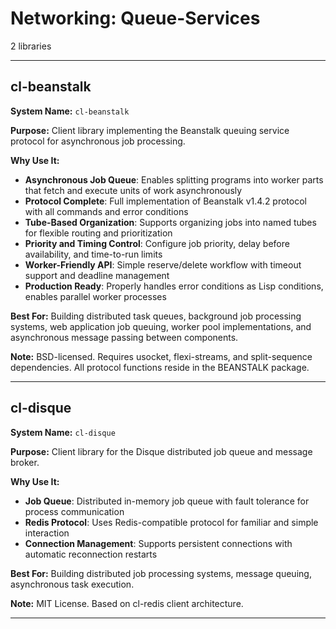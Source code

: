 # Networking: Queue-Services

2 libraries

---

## cl-beanstalk

**System Name:** `cl-beanstalk`

**Purpose:** Client library implementing the Beanstalk queuing service protocol for asynchronous job processing.

**Why Use It:**
- **Asynchronous Job Queue**: Enables splitting programs into worker parts that fetch and execute units of work asynchronously
- **Protocol Complete**: Full implementation of Beanstalk v1.4.2 protocol with all commands and error conditions
- **Tube-Based Organization**: Supports organizing jobs into named tubes for flexible routing and prioritization
- **Priority and Timing Control**: Configure job priority, delay before availability, and time-to-run limits
- **Worker-Friendly API**: Simple reserve/delete workflow with timeout support and deadline management
- **Production Ready**: Properly handles error conditions as Lisp conditions, enables parallel worker processes

**Best For:** Building distributed task queues, background job processing systems, web application job queuing, worker pool implementations, and asynchronous message passing between components.

**Note:** BSD-licensed. Requires usocket, flexi-streams, and split-sequence dependencies. All protocol functions reside in the BEANSTALK package.

---


## cl-disque

**System Name:** `cl-disque`

**Purpose:** Client library for the Disque distributed job queue and message broker.

**Why Use It:**
- **Job Queue**: Distributed in-memory job queue with fault tolerance for process communication
- **Redis Protocol**: Uses Redis-compatible protocol for familiar and simple interaction
- **Connection Management**: Supports persistent connections with automatic reconnection restarts

**Best For:** Building distributed job processing systems, message queuing, asynchronous task execution.

**Note:** MIT License. Based on cl-redis client architecture.

---


